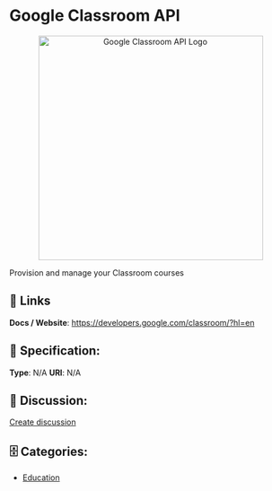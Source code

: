 # Google Classroom API
<p align="center">
    <img width="400" src="https://raw.githubusercontent.com/apis-list/apis-list/main/apis/google-classroom-api/logo_256x256.png" alt="Google Classroom API Logo"/>
</p>

Provision and manage your Classroom courses

##  🔗 Links
**Docs / Website**: https://developers.google.com/classroom/?hl=en

## 🧬 Specification:
**Type**: N/A
**URI**: N/A

## 💬 Discussion:
[Create discussion](https://github.com/apis-list/apis-list/discussions/new)

## 🗄️ Categories:
- [Education](https://github.com/apis-list/apis-list#education)



